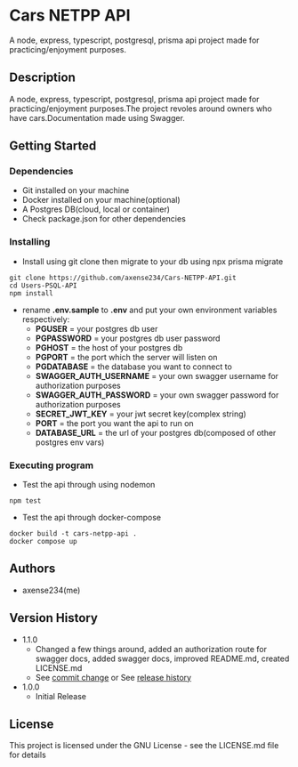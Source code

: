 # **Cars NETPP API**

A node, express, typescript, postgresql, prisma api project made for practicing/enjoyment purposes.

## Description

A node, express, typescript, postgresql, prisma api project made for practicing/enjoyment purposes.The project revoles around owners who have cars.Documentation made using Swagger.

## Getting Started

### Dependencies

- Git installed on your machine
- Docker installed on your machine(optional)
- A Postgres DB(cloud, local or container)
- Check package.json for other dependencies

### Installing

- Install using git clone then migrate to your db using npx prisma migrate

```
git clone https://github.com/axense234/Cars-NETPP-API.git
cd Users-PSQL-API
npm install
```

- rename **.env.sample** to **.env** and put your own environment variables respectively:
  - **PGUSER** = your postgres db user
  - **PGPASSWORD** = your postgres db user password
  - **PGHOST** = the host of your postgres db
  - **PGPORT** = the port which the server will listen on
  - **PGDATABASE** = the database you want to connect to
  - **SWAGGER_AUTH_USERNAME** = your own swagger username for authorization purposes
  - **SWAGGER_AUTH_PASSWORD** = your own swagger password for authorization purposes
  - **SECRET_JWT_KEY** = your jwt secret key(complex string)
  - **PORT** = the port you want the api to run on
  - **DATABASE_URL** = the url of your postgres db(composed of other postgres env vars)

### Executing program

- Test the api through using nodemon

```
npm test
```

- Test the api through docker-compose

```
docker build -t cars-netpp-api .
docker compose up
```

## Authors

- axense234(me)

## Version History

- 1.1.0
  - Changed a few things around, added an authorization route for swagger docs, added swagger docs, improved README.md, created LICENSE.md
  - See [commit change](https://github.com/axense234/Cars-NETPP-API/commits/master) or See [release history](https://github.com/axense234/Cars-NETPP-API/releases)
- 1.0.0
  - Initial Release

## License

This project is licensed under the GNU License - see the LICENSE.md file for details
